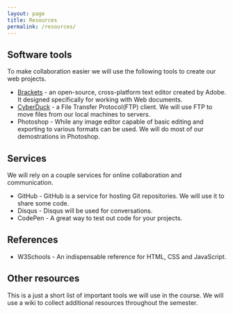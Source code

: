 ```yaml
---
layout: page
title: Resources
permalink: /resources/
---
```


## Software tools 

To make collaboration easier we will use the following tools to create our web projects.

  * [Brackets](http://brackets.io/) - an open-source, cross-platform text editor created by Adobe. It designed specifically for working with Web documents.
  * [CyberDuck](https://cyberduck.io/) - a File Transfer Protocol(FTP) client. We will use FTP to move files from our local machines to servers.
  * Photoshop - While any image editor capable of basic editing and exporting to various formats can be used. We will do most of our demostrations in Photoshop.
  
## Services

We will rely on a couple services for online collaboration and communication.

  * GitHub - GitHub is a service for hosting Git repositories. We will use it to share some code.
  * Disqus - Disqus will be used for conversations.
  * CodePen - A great way to test out code for your projects.

## References

  * W3Schools - An indispensable reference for HTML, CSS and JavaScript.

## Other resources

This is a just a short list of important tools we will use in the course. We will use a wiki to collect additional resources throughout the semester.

